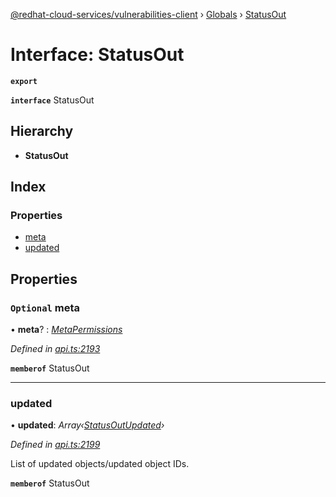 [@redhat-cloud-services/vulnerabilities-client](../README.md) › [Globals](../globals.md) › [StatusOut](statusout.md)

# Interface: StatusOut

**`export`** 

**`interface`** StatusOut

## Hierarchy

* **StatusOut**

## Index

### Properties

* [meta](statusout.md#optional-meta)
* [updated](statusout.md#updated)

## Properties

### `Optional` meta

• **meta**? : *[MetaPermissions](metapermissions.md)*

*Defined in [api.ts:2193](https://github.com/RedHatInsights/javascript-clients/blob/master/packages/vulnerabilities/api.ts#L2193)*

**`memberof`** StatusOut

___

###  updated

• **updated**: *Array‹[StatusOutUpdated](statusoutupdated.md)›*

*Defined in [api.ts:2199](https://github.com/RedHatInsights/javascript-clients/blob/master/packages/vulnerabilities/api.ts#L2199)*

List of updated objects/updated object IDs.

**`memberof`** StatusOut

